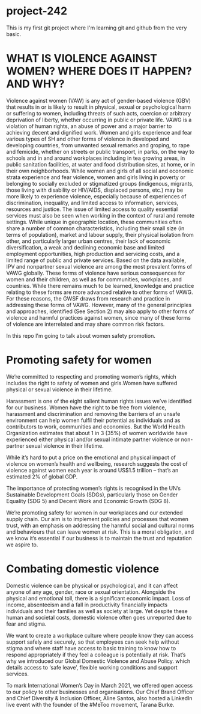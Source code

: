 # project-242
This is my first git project where I'm learning git and github from the very basic.

# WHAT IS VIOLENCE AGAINST WOMEN? WHERE DOES IT HAPPEN? AND WHY?

Violence against women (VAW) is any act of
gender-based violence (GBV) that results
in or is likely to result in physical, sexual or
psychological harm or suffering to women,
including threats of such acts, coercion
or arbitrary deprivation of liberty, whether
occurring in public or private life.
VAWG is a violation of human rights, an abuse
of power and a major barrier to achieving
decent and dignified work.
Women and girls experience and fear
various types of SH and other forms of
violence in developed and developing
countries, from unwanted sexual remarks
and groping, to rape and femicide, whether
on streets or public transport, in parks,
on the way to schools and in and around
workplaces including in tea growing areas,
in public sanitation facilities, at water and
food distribution sites, at home, or in their
own neighborhoods.
While women and girls of all social
and economic strata experience and
fear violence, women and girls living in
poverty or belonging to socially excluded
or stigmatized groups (indigenous,
migrants, those living with disability or
HIV/AIDS, displaced persons, etc.) may
be more likely to experience violence,
especially because of experiences of
discrimination, inequality, and limited
access to information, services,
resources and justice. 
The issue of limited access to quality
essential services must also be seen when
working in the context of rural and remote
settings. While unique in geographic
location, these communities often share
a number of common characteristics,
including their small size (in terms of
population), market and labour supply,
their physical isolation from other, and
particularly larger urban centres, their
lack of economic diversification, a weak
and declining economic base and limited
employment opportunities, high production
and servicing costs, and a limited range of
public and private services.
Based on the data available, IPV and nonpartner sexual violence are among the
most prevalent forms of VAWG globally.
These forms of violence have serious
consequences for women and their
children, as well as for communities,
workplaces, and countries. While there
remains much to be learned, knowledge
and practice relating to these forms are
more advanced relative to other forms of
VAWG. For these reasons, the GWSF draws
from research and practice in addressing
these forms of VAWG. However, many of
the general principles and approaches,
identified (See Section 2) may also apply
to other forms of violence and harmful
practices against women, since many of
these forms of violence are interrelated
and may share common risk factors.

In this repo I'm going to talk about women safety promotion.
# Promoting safety for women

We’re committed to respecting and promoting women’s rights, which includes the right to safety of women and girls.Women have suffered physical or sexual violence in their lifetime.

Harassment is one of the eight salient human rights issues we’ve identified for our business. Women have the right to be free from violence, harassment and discrimination and removing the barriers of an unsafe environment can help women fulfil their potential as individuals and as contributors to work, communities and economies. But the World Health Organization estimates that about 1 in 3 (35%) of women worldwide have experienced either physical and/or sexual intimate partner violence or non-partner sexual violence in their lifetime.

While it’s hard to put a price on the emotional and physical impact of violence on women’s health and wellbeing, research suggests the cost of violence against women each year is around US$1.5 trillion – that’s an estimated 2% of global GDP.

The importance of protecting women’s rights is recognised in the UN’s Sustainable Development Goals (SDGs), particularly those on Gender Equality (SDG 5) and Decent Work and Economic Growth (SDG 8).

We’re promoting safety for women in our workplaces and our extended supply chain. Our aim is to implement policies and processes that women trust, with an emphasis on addressing the harmful social and cultural norms and behaviours that can leave women at risk. This is a moral obligation, and we know it’s essential if our business is to maintain the trust and reputation we aspire to.
# Combating domestic violence
Domestic violence can be physical or psychological, and it can affect anyone of any age, gender, race or sexual orientation. Alongside the physical and emotional toll, there is a significant economic impact. Loss of income, absenteeism and a fall in productivity financially impacts individuals and their families as well as society at large. Yet despite these human and societal costs, domestic violence often goes unreported due to fear and stigma.

We want to create a workplace culture where people know they can access support safely and securely, so that employees can seek help without stigma and where staff have access to basic training to know how to respond appropriately if they feel a colleague is potentially at risk. That’s why we introduced our Global Domestic Violence and Abuse Policy.
 which details access to ‘safe leave’, flexible working conditions and support services.

To mark International Women’s Day in March 2021, we offered open access to our policy to other businesses and organisations. Our Chief Brand Officer and Chief Diversity & Inclusion Officer, Aline Santos, also hosted a LinkedIn live event with the founder of the #MeToo movement, Tarana Burke.
